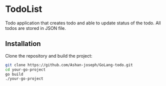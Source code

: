 # TodoList

Todo application that creates todo and able to update status of the todo. All todos are stored in JSON file.

## Installation

Clone the repository and build the project:

```bash
git clone https://github.com/Ashan-joseph/GoLang-todo.git
cd your-go-project
go build
./your-go-project
